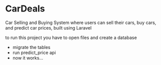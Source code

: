 # CarDeals
Car Selling and Buying System where users can sell their cars, buy cars, and predict car prices, built using Laravel

to run this project you have to open files and create a database
- migrate the tables
- run predict_price api
- now it works...
